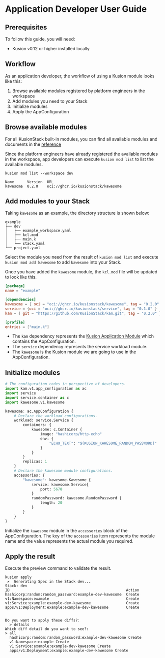 # Application Developer User Guide

## Prerequisites

To follow this guide, you will need:

- Kusion v0.12 or higher installed locally

## Workflow

As an application developer, the workflow of using a Kusion module looks like this:

1. Browse available modules registered by platform engineers in the workspace
2. Add modules you need to your Stack
3. Initialize modules
4. Apply the AppConfiguration

## Browse available modules

For all KusionStack built-in modules, you can find all available modules and documents in the [reference](../../6-reference/2-modules/index.md)

Since the platform engineers have already registered the available modules in the workspace, app developers can execute `kusion mod list` to list the available modules.

```shell
kusion mod list --workspace dev

Name      Version  URL
kawesome  0.2.0    oci://ghcr.io/kusionstack/kawesome
```

## Add modules to your Stack

Taking `kawesome` as an example, the directory structure is shown below:

```shell
example
├── dev
│   ├── example_workspace.yaml
│   ├── kcl.mod
│   ├── main.k
│   └── stack.yaml
└── project.yaml
```

Select the module you need from the result of `kusion mod list` and execute `kusion mod add kawesome` to add `kawesome` into your Stack.

Once you have added the `kawesome` module, the `kcl.mod` file will be updated to look like this.

``` toml
[package]
name = "example"

[dependencies]
kawesome = { oci = "oci://ghcr.io/kusionstack/kawesome", tag = "0.2.0" }
service = {oci = "oci://ghcr.io/kusionstack/service", tag = "0.1.0" }
kam = { git = "https://github.com/KusionStack/kam.git", tag = "0.2.0" }

[profile]
entries = ["main.k"]
```

- The `kam` dependency represents the [Kusion Application Module](https://github.com/KusionStack/kam.git) which contains the AppConfiguration.
- The `service` dependency represents the service workload module.
- The `kawesome` is the Kusion module we are going to use in the AppConfiguration.

## Initialize modules

```python
# The configuration codes in perspective of developers. 
import kam.v1.app_configuration as ac
import service
import service.container as c
import kawesome.v1.kawesome

kawesome: ac.AppConfiguration {
    # Declare the workload configurations. 
    workload: service.Service {
        containers: {
            kawesome: c.Container {
                image: "hashicorp/http-echo"
                env: {
                    "ECHO_TEXT": "$(KUSION_KAWESOME_RANDOM_PASSWORD)"
                }
            }
        }
        replicas: 1
    }
    # Declare the kawesome module configurations. 
    accessories: {
        "kawesome": kawesome.Kawesome {
            service: kawesome.Service{
                port: 5678
            }
            randomPassword: kawesome.RandomPassword {
                length: 20
            }
        }
    }
}
```

Initialize the `kawesome` module in the `accessories` block of the AppConfiguration. The key of the `accessories` item represents the module name and the value represents the actual module you required.

## Apply the result

Execute the preview command to validate the result.

```shell
kusion apply
 ✔︎  Generating Spec in the Stack dev...
Stack: dev
ID                                                     Action
hashicorp:random:random_password:example-dev-kawesome  Create
v1:Namespace:example                                   Create
v1:Service:example:example-dev-kawesome                Create
apps/v1:Deployment:example:example-dev-kawesome        Create


Do you want to apply these diffs?:
  > details
Which diff detail do you want to see?:
> all
  hashicorp:random:random_password:example-dev-kawesome Create
  v1:Namespace:example Create
  v1:Service:example:example-dev-kawesome Create
  apps/v1:Deployment:example:example-dev-kawesome Create
```